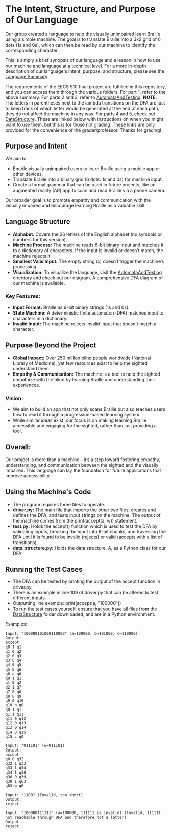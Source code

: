 # The Intent, Structure, and Purpose of Our Language

Our group created a language to help the visually unimpaired learn Braille using a simple machine. The goal is to translate Braille into a 3x2 grid of 6 dots (1s and 0s), which can then 
be read by our machine to identify the corresponding character.

This is simply a brief synopsis of our language and a lesson in how to use our machine and language at a technical level. For a more in-depth description of our language's intent, purpose, 
and structure, please see the [Language Summary](Documentation/language_summary.md).

The requirements of the EECS 510 final project are fulfilled in this repository, and you can access them through the various folders. For part 1, refer to the above summary. For parts 2 and 3, refer to [AutomataAndTesting](AutomataAndTesting/). 
**NOTE**: The letters in parentheses next to the lambda transitions on the DFA are just to keep track of which letter would be generated at the end of each path, they do not affect the machine in any way. 
For parts 4 and 5, check out [DataStructure](DataStructure/). These are linked below with instructions on when you might want to use them, but this is for those not grading. These links are only provided for the convenience of the grader/professor. Thanks for grading!

## Purpose and Intent

We aim to:
- Enable visually unimpaired users to learn Braille using a mobile app or other devices.
- Translate Braille into a binary grid (6 dots: 1s and 0s) for machine input.
- Create a formal grammar that can be used in future projects, like an augmented reality (AR) app to scan and read Braille via a phone camera.

Our broader goal is to promote empathy and communication with the visually impaired and encourage learning Braille as a valuable skill.

## Language Structure

- **Alphabet:** Covers the 26 letters of the English alphabet (no symbols or numbers for this version).
- **Machine Process:** The machine reads 6-bit binary input and matches it to a dictionary of characters. If the input is invalid or doesn’t match, the machine rejects it.
- **Smallest Valid Input:** The empty string (`λ`) doesn’t trigger the machine’s processing.
- **Visualization:** To visualize the language, visit the [AutomataAndTesting](AutomataAndTesting/) directory and check out our diagram. A comprehensive DFA diagram of our machine is available.

### Key Features:
- **Input Format:** Braille as 6-bit binary strings (1s and 0s).
- **State Machine:** A deterministic finite automaton (DFA) matches input to characters in a dictionary.
- **Invalid Input:** The machine rejects invalid input that doesn't match a character.

## Purpose Beyond the Project

- **Global Impact:** Over 250 million blind people worldwide (National Library of Medicine), yet few resources exist to help the sighted understand them.
- **Empathy & Communication:** The machine is a tool to help the sighted empathize with the blind by learning Braille and understanding their experiences.
  
### Vision:
- We aim to build an app that not only scans Braille but also teaches users how to read it through a progression-based learning system.
- While similar ideas exist, our focus is on making learning Braille accessible and engaging for the sighted, rather than just providing a tool.

## Overall:
Our project is more than a machine—it’s a step toward fostering empathy, understanding, and communication between the sighted and the visually impaired. This language can lay the foundation for future 
applications that improve accessibility.

## Using the Machine's Code
- The program requires three files to operate.
- **driver.py:** The main file that imports the other two files, creates and defines the DFA, and tests input strings on the machine. The output of the machine comes from the print(accept(a, w)) statement.
- **test.py:** Holds the accept() function which is used to test the DFA by validating inputs, breaking the input into 6-bit chunks, and traversing the DFA until it is found to be invalid (rejects) or valid (accepts with a list of transitions).
- **data_structure.py:** Holds the data structure, A, as a Python class for our DFA.

## Running the Test Cases
- The DFA can be tested by printing the output of the accept function in driver.py.
- There is an example in line 109 of driver.py that can be altered to test different inputs.
- Outputting line example: print(accept(a, "100000"))
- To run the test cases yourself, ensure that you have all files from the [DataStructure](DataStructure/) folder downloaded, and are in a Python environment.

Examples:    
```
Input: "100000101000110000" (a=100000, b=101000, c=110000)    
Output:    
accept    
q0 1 q1    
q1 0 q2    
q2 0 q3    
q3 0 q4    
q4 0 q5    
q5 0 q6    
q6 a q0    
q0 1 q1    
q1 0 q2    
q2 1 q7    
q7 0 q8    
q8 0 q9    
q9 0 q10    
q10 b q0    
q0 1 q1    
q1 1 q11    
q11 0 q12    
q12 0 q13    
q13 0 q14    
q14 0 q15    
q15 c q0    

Input: "011101" (w=011101)    
Output:    
accept    
q0 0 q32    
q32 1 q33    
q33 1 q34    
q34 1 q38    
q38 0 q39    
q39 1 q63    
q63 w q0    

Input: "1100" (Invalid, too short)    
Output:    
reject    

Input: "100000111111" (a=100000, 111111 is invalid) (Invalid, 111111 not reachable through DFA and therefore not a letter)    
Output:    
reject    
```
